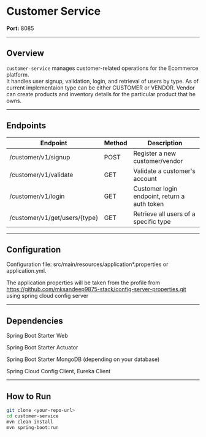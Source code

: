 # Customer Service

**Port:** 8085  

---

## Overview
`customer-service` manages customer-related operations for the Ecommerce platform.  
It handles user signup, validation, login, and retrieval of users by type.
As of current implementaion type can be either CUSTOMER or VENDOR.
Vendor can create products and inventory details for the particular product that he owns.

---

## Endpoints

| Endpoint                     | Method | Description                                |
|-------------------------------|--------|--------------------------------------------|
| /customer/v1/signup           | POST   | Register a new customer/vendor                     |
| /customer/v1/validate         | GET    | Validate a customer's account              |
| /customer/v1/login            | GET    | Customer login endpoint, return a auth token |                     
| /customer/v1/get/users/{type} | GET    | Retrieve all users of a specific type      |

---
## Configuration

Configuration file: src/main/resources/application*.properties or application.yml.

The application properties will be taken from the profile from https://github.com/mksandeep9875-stack/config-server-properties.git using spring cloud config server

---
## Dependencies

Spring Boot Starter Web

Spring Boot Starter Actuator

Spring Boot Starter MongoDB (depending on your database)

Spring Cloud Config Client, Eureka Client


---

## How to Run

```bash
git clone <your-repo-url>
cd customer-service
mvn clean install
mvn spring-boot:run
